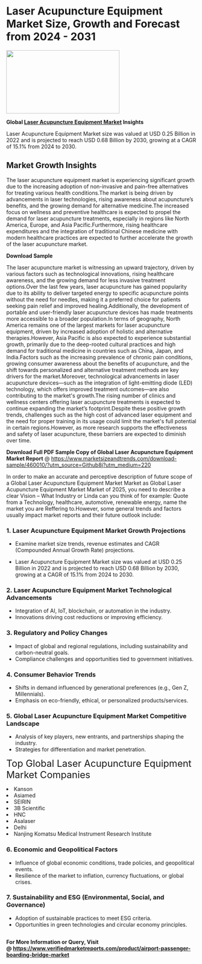 <H1>Laser Acupuncture Equipment Market Size, Growth and Forecast from 2024 - 2031</H1><img class="aligncenter size-medium wp-image-584254" src="https://thirdeyenews.in/wp-content/uploads/2024/09/Global-Market-Research-300x168.jpeg" alt="" width="300" height="168" /><p><strong>Global&nbsp;<a href="https://www.marketsizeandtrends.com/download-sample/460010/?utm_source=Github8j?utm_medium=220">Laser Acupuncture Equipment Market</a> Insights</strong></p><p>Laser Acupuncture Equipment Market size was valued at USD 0.25 Billion in 2022 and is projected to reach USD 0.68 Billion by 2030, growing at a CAGR of 15.1% from 2024 to 2030.</p><p><h2>Market Growth Insights</h2> <p>The laser acupuncture equipment market is experiencing significant growth due to the increasing adoption of non-invasive and pain-free alternatives for treating various health conditions.The market is being driven by advancements in laser technologies, rising awareness about acupuncture’s benefits, and the growing demand for alternative medicine.The increased focus on wellness and preventive healthcare is expected to propel the demand for laser acupuncture treatments, especially in regions like North America, Europe, and Asia Pacific.Furthermore, rising healthcare expenditures and the integration of traditional Chinese medicine with modern healthcare practices are expected to further accelerate the growth of the laser acupuncture market.</p> <p><strong>Download Sample</strong></p> <p>The laser acupuncture market is witnessing an upward trajectory, driven by various factors such as technological innovations, rising healthcare awareness, and the growing demand for less invasive treatment options.Over the last few years, laser acupuncture has gained popularity due to its ability to deliver targeted energy to specific acupuncture points without the need for needles, making it a preferred choice for patients seeking pain relief and improved healing.Additionally, the development of portable and user-friendly laser acupuncture devices has made treatments more accessible to a broader population.In terms of geography, North America remains one of the largest markets for laser acupuncture equipment, driven by increased adoption of holistic and alternative therapies.However, Asia Pacific is also expected to experience substantial growth, primarily due to the deep-rooted cultural practices and high demand for traditional medicine in countries such as China, Japan, and India.Factors such as the increasing prevalence of chronic pain conditions, growing consumer awareness about the benefits of acupuncture, and the shift towards personalized and alternative treatment methods are key drivers for the market.Moreover, technological advancements in laser acupuncture devices—such as the integration of light-emitting diode (LED) technology, which offers improved treatment outcomes—are also contributing to the market's growth.The rising number of clinics and wellness centers offering laser acupuncture treatments is expected to continue expanding the market’s footprint.Despite these positive growth trends, challenges such as the high cost of advanced laser equipment and the need for proper training in its usage could limit the market's full potential in certain regions.However, as more research supports the effectiveness and safety of laser acupuncture, these barriers are expected to diminish over time.<p><span class=""><strong>Download Full PDF Sample Copy of Global Laser Acupuncture Equipment Market Report</strong> @ <a href="https://www.marketsizeandtrends.com/download-sample/460010/?utm_source=Github8j?utm_medium=220" target="_blank">https://www.marketsizeandtrends.com/download-sample/460010/?utm_source=Github8j?utm_medium=220</a></span></p><p>In order to make an accurate and perceptive description of future scope of a Global&nbsp;Laser Acupuncture Equipment Market Market as Global&nbsp;Laser Acupuncture Equipment Market Market of 2025, you need to describe a clear Vision &ndash; What Industry or Linda can you think of for example: Quote from a Technology, healthcare, automotive, renewable energy, name the market you are Reffering to.However, some general trends and factors usually impact market reports and their future outlook include:</p><h3>1.&nbsp;<strong>Laser Acupuncture Equipment Market Growth Projections</strong></h3><ul><li>Examine market size trends, revenue estimates and CAGR (Compounded Annual Growth Rate) projections.</li><li><p>Laser Acupuncture Equipment Market size was valued at USD 0.25 Billion in 2022 and is projected to reach USD 0.68 Billion by 2030, growing at a CAGR of 15.1% from 2024 to 2030.</p></li></ul><h3>2.&nbsp;<strong>Laser Acupuncture Equipment Market Technological Advancements</strong></h3><ul><li>Integration of AI, IoT, blockchain, or automation in the industry.</li><li>Innovations driving cost reductions or improving efficiency.</li></ul><h3>3.&nbsp;<strong>Regulatory and Policy Changes</strong></h3><ul><li>Impact of global and regional regulations, including sustainability and carbon-neutral goals.</li><li>Compliance challenges and opportunities tied to government initiatives.</li></ul><h3>4.&nbsp;<strong>Consumer Behavior Trends</strong></h3><ul><li>Shifts in demand influenced by generational preferences (e.g., Gen Z, Millennials).</li><li>Emphasis on eco-friendly, ethical, or personalized products/services.</li></ul><h3>5.&nbsp;<strong>Global Laser Acupuncture Equipment Market Competitive Landscape</strong></h3><ul><li>Analysis of key players, new entrants, and partnerships shaping the industry.</li><li>Strategies for differentiation and market penetration.</li></ul><p data-pm-slice="1 1 []"><span style="color: inherit; font-family: inherit; font-size: 25px;">Top Global Laser Acupuncture Equipment Market Companies</span></p><div class="" data-test-id=""><p><li>Kanson</li><li> Asiamed</li><li> SEIRIN</li><li> 3B Scientific</li><li> HNC</li><li> Asalaser</li><li> Delhi</li><li> Nanjing Komatsu Medical Instrument Research Institute</li></p></div><h3>6.&nbsp;<strong>Economic and Geopolitical Factors</strong></h3><ul><li>Influence of global economic conditions, trade policies, and geopolitical events.</li><li>Resilience of the market to inflation, currency fluctuations, or global crises.</li></ul><h3>7.&nbsp;<strong>Sustainability and ESG (Environmental, Social, and Governance)</strong></h3><ul><li>Adoption of sustainable practices to meet ESG criteria.</li><li>Opportunities in green technologies and circular economy principles.</li></ul><h2><strong style="font-size: 14px;">For More Information or Query, Visit @&nbsp;</strong><a style="background-color: #ffffff; font-size: 14px;" href="https://www.marketsizeandtrends.com/report/laser-acupuncture-equipment-market/" target="_blank">https://www.verifiedmarketreports.com/product/airport-passenger-boarding-bridge-market</a></h2>